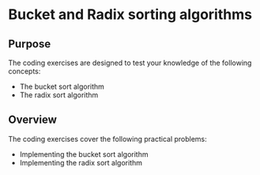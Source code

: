 # Bucket and Radix sorting algorithms

## Purpose

The coding exercises are designed to test your knowledge of the following concepts:

* The bucket sort algorithm
* The radix sort algorithm

## Overview

The coding exercises cover the following practical problems:
* Implementing the bucket sort algorithm
* Implementing the radix sort algorithm
